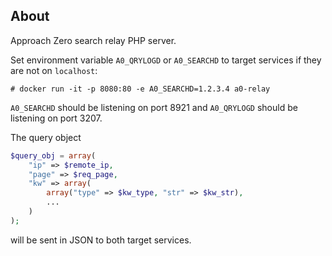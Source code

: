 ## About
Approach Zero search relay PHP server.

Set environment variable `A0_QRYLOGD` or `A0_SEARCHD` to target services if they are not on `localhost`:
```
# docker run -it -p 8080:80 -e A0_SEARCHD=1.2.3.4 a0-relay
```

`A0_SEARCHD` should be listening on port 8921 and `A0_QRYLOGD` should be listening on port 3207.

The query object
```php
$query_obj = array(
	"ip" => $remote_ip,
	"page" => $req_page,
	"kw" => array(
		array("type" => $kw_type, "str" => $kw_str),
		...
	)
);
```
will be sent in JSON to both target services.
